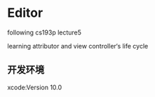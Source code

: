 # Editor

following cs193p lecture5

learning attributor and view controller‘s life cycle

## 开发环境

xcode:Version 10.0
